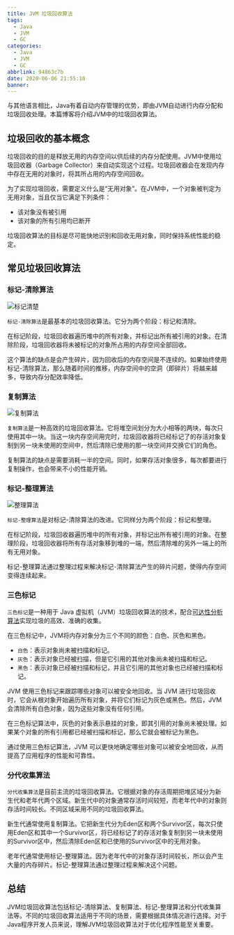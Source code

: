 ```yaml
---
title: JVM 垃圾回收算法
tags:
  - Java
  - JVM
  - GC
categories:
  - Java
  - JVM
  - GC
abbrlink: 94863c7b
date: 2020-06-06 21:55:10
banner:
---
```


与其他语言相比，Java有着自动内存管理的优势，即由JVM自动进行内存分配和垃圾回收处理。本篇博客将介绍JVM中的垃圾回收算法。

## 垃圾回收的基本概念

垃圾回收的目的是释放无用的内存空间以供后续的内存分配使用。JVM中使用垃圾回收器（Garbage Collector）来自动实现这个过程。垃圾回收器会在发现内存中存在无用的对象时，将其所占用的内存空间回收。

为了实现垃圾回收，需要定义什么是“无用对象”。在JVM中，一个对象被判定为无用对象，当且仅当它满足下列条件：

- 该对象没有被引用
- 该对象的所有引用均已断开

垃圾回收算法的目标是尽可能快地识别和回收无用对象，同时保持系统性能的稳定。

## 常见垃圾回收算法

### 标记-清除算法

![标记清楚](https://luolanmeet.github.io/jvm-note/content/part2/%E5%9E%83%E5%9C%BE%E6%94%B6%E9%9B%86%E5%99%A8/%E5%9E%83%E5%9C%BE%E6%94%B6%E9%9B%86%E7%AE%97%E6%B3%95/img/%E6%A0%87%E8%AE%B0-%E6%B8%85%E9%99%A4%E7%AE%97%E6%B3%95.png)

`标记-清除算法`是最基本的垃圾回收算法。它分为两个阶段：标记和清除。

在标记阶段，垃圾回收器遍历堆中的所有对象，并标记出所有被引用的对象。在清除阶段，垃圾回收器将未被标记的对象所占用的内存空间全部回收。

这个算法的缺点是会产生碎片，因为回收后的内存空间是不连续的。如果始终使用标记-清除算法，那么随着时间的推移，内存空间中的空洞（即碎片）将越来越多，导致内存分配效率降低。

### 复制算法

![复制算法](https://luolanmeet.github.io/jvm-note/content/part2/%E5%9E%83%E5%9C%BE%E6%94%B6%E9%9B%86%E5%99%A8/%E5%9E%83%E5%9C%BE%E6%94%B6%E9%9B%86%E7%AE%97%E6%B3%95/img/%E6%A0%87%E8%AE%B0-%E5%A4%8D%E5%88%B6%E7%AE%97%E6%B3%95.png)

`复制算法`是一种高效的垃圾回收算法。它将堆空间划分为大小相等的两块，每次只使用其中一块。当这一块内存空间用完时，垃圾回收器将已经标记了的存活对象复制到另一块未使用的空间中，然后清除已使用的那一块空间并交换它们的角色。

复制算法的缺点是需要消耗一半的空间。同时，如果存活对象很多，每次都要进行复制操作，也会带来不小的性能开销。

### 标记-整理算法

![整理算法](https://luolanmeet.github.io/jvm-note/content/part2/%E5%9E%83%E5%9C%BE%E6%94%B6%E9%9B%86%E5%99%A8/%E5%9E%83%E5%9C%BE%E6%94%B6%E9%9B%86%E7%AE%97%E6%B3%95/img/%E6%A0%87%E8%AE%B0-%E6%95%B4%E7%90%86%E7%AE%97%E6%B3%95.png)

`标记-整理算法`是对标记-清除算法的改进。它同样分为两个阶段：标记和整理。

在标记阶段，垃圾回收器遍历堆中的所有对象，并标记出所有被引用的对象。在整理阶段，垃圾回收器将所有存活对象移到堆的一端，然后清除堆的另外一端上的所有无用对象。

标记-整理算法通过整理过程来解决标记-清除算法产生的碎片问题，使得内存空间变得连续起来。

### 三色标记

`三色标记`是一种用于 Java 虚拟机（JVM）垃圾回收算法的技术，配合[可达性分析算法](/posts/6a10d920)实现垃圾的高效、准确的收集。

在三色标记中，JVM将内存对象分为三个不同的颜色：白色、灰色和黑色。

- `白色`：表示对象尚未被扫描和标记。
- `灰色`：表示对象已经被扫描，但是它引用的其他对象尚未被扫描和标记。
- `黑色`：表示对象已经被扫描和标记，并且它引用的其他对象也已经被扫描和标记。

JVM 使用三色标记来跟踪哪些对象可以被安全地回收。当 JVM 进行垃圾回收时，它会从根对象开始遍历所有对象，并将它们标记为灰色或黑色。然后，JVM 会清除所有白色对象，因为这些对象没有任何引用。

在三色标记算法中，灰色的对象表示悬挂的对象，即其引用的对象尚未被处理。如果某个对象的所有引用都已经被扫描和标记，那么它就会被标记为黑色。

通过使用三色标记算法，JVM 可以更快地确定哪些对象可以被安全地回收，从而提高了应用程序的性能和可靠性。

### 分代收集算法

`分代收集算法`是目前主流的垃圾回收算法。它根据对象的存活周期把堆区域分为新生代和老年代两个区域。新生代中的对象通常存活时间较短，而老年代中的对象则存活时间较长。不同区域采用不同的垃圾回收算法。

新生代通常使用复制算法。它把新生代分为Eden区和两个Survivor区，每次只使用Eden区和其中一个Survivor区，将已经标记了的存活对象复制到另一块未使用的Survivor区中，然后清除Eden区和已使用的Survivor区中的无用对象。

老年代通常使用标记-整理算法。因为老年代中的对象存活时间较长，所以会产生大量的内存碎片。标记-整理算法通过整理过程来解决这个问题。

## 总结

JVM垃圾回收算法包括标记-清除算法、复制算法、标记-整理算法和分代收集算法等。不同的垃圾回收算法适用于不同的场景，需要根据具体情况进行选择。对于Java程序开发人员来说，理解JVM垃圾回收算法对于优化程序性能至关重要。
